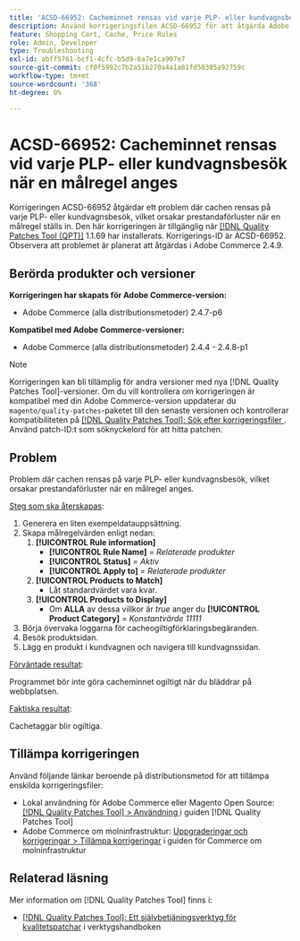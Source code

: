 ```yaml
---
title: 'ACSD-66952: Cacheminnet rensas vid varje PLP- eller kundvagnsbesök när en målregel anges'
description: Använd korrigeringsfilen ACSD-66952 för att åtgärda Adobe Commerce-problemet där cache rensades vid varje PLP- eller kundvagnsbesök, vilket orsakade onödig prestandaförsämring när en målregel angavs.
feature: Shopping Cart, Cache, Price Rules
role: Admin, Developer
type: Troubleshooting
exl-id: abff5761-bcf1-4cfc-b5d9-6a7e1ca907e7
source-git-commit: cf0f5992c7b2a51b270a4a1a81fd50305a92759c
workflow-type: tm+mt
source-wordcount: '368'
ht-degree: 0%

---
```


# ACSD-66952: Cacheminnet rensas vid varje PLP- eller kundvagnsbesök när en målregel anges

Korrigeringen ACSD-66952 åtgärdar ett problem där cachen rensas på varje PLP- eller kundvagnsbesök, vilket orsakar prestandaförluster när en målregel ställs in. Den här korrigeringen är tillgänglig när [[!DNL Quality Patches Tool (QPT)]](/help/tools/quality-patches-tool/quality-patches-tool-to-self-serve-quality-patches.md) 1.1.69 har installerats. Korrigerings-ID är ACSD-66952. Observera att problemet är planerat att åtgärdas i Adobe Commerce 2.4.9.

## Berörda produkter och versioner

**Korrigeringen har skapats för Adobe Commerce-version:**

* Adobe Commerce (alla distributionsmetoder) 2.4.7-p6

**Kompatibel med Adobe Commerce-versioner:**

* Adobe Commerce (alla distributionsmetoder) 2.4.4 - 2.4.8-p1

>[!NOTE]
>
>Korrigeringen kan bli tillämplig för andra versioner med nya [!DNL Quality Patches Tool]-versioner. Om du vill kontrollera om korrigeringen är kompatibel med din Adobe Commerce-version uppdaterar du `magento/quality-patches`-paketet till den senaste versionen och kontrollerar kompatibiliteten på [[!DNL Quality Patches Tool]: Sök efter korrigeringsfiler ](https://experienceleague.adobe.com/tools/commerce-quality-patches/index.html). Använd patch-ID:t som söknyckelord för att hitta patchen.

## Problem

Problem där cachen rensas på varje PLP- eller kundvagnsbesök, vilket orsakar prestandaförluster när en målregel anges.

<u>Steg som ska återskapas</u>:

1. Generera en liten exempeldatauppsättning.
1. Skapa målregelvärden enligt nedan:
   1. **[!UICONTROL Rule information]**
      * **[!UICONTROL Rule Name]** = *Relaterade produkter*
      * **[!UICONTROL Status]** = *Aktiv*
      * **[!UICONTROL Apply to]** = *Relaterade produkter*
   1. **[!UICONTROL Products to Match]**
      * Låt standardvärdet vara kvar.
   1. **[!UICONTROL Products to Display]**
      * Om **ALLA** av dessa villkor är *true* anger du **[!UICONTROL Product Category]** = *Konstantvärde 11111*
1. Börja övervaka loggarna för cacheogiltigförklaringsbegäranden.
1. Besök produktsidan.
1. Lägg en produkt i kundvagnen och navigera till kundvagnssidan.

<u>Förväntade resultat</u>:

Programmet bör inte göra cacheminnet ogiltigt när du bläddrar på webbplatsen.

<u>Faktiska resultat</u>:

Cachetaggar blir ogiltiga.

## Tillämpa korrigeringen

Använd följande länkar beroende på distributionsmetod för att tillämpa enskilda korrigeringsfiler:

* Lokal användning för Adobe Commerce eller Magento Open Source: [[!DNL Quality Patches Tool] > Användning ](/help/tools/quality-patches-tool/usage.md) i guiden [!DNL Quality Patches Tool]
* Adobe Commerce om molninfrastruktur: [Uppgraderingar och korrigeringar > Tillämpa korrigeringar](https://experienceleague.adobe.com/docs/commerce-cloud-service/user-guide/develop/upgrade/apply-patches.html) i guiden för Commerce om molninfrastruktur

## Relaterad läsning

Mer information om [!DNL Quality Patches Tool] finns i:

* [[!DNL Quality Patches Tool]: Ett självbetjäningsverktyg för kvalitetspatchar](/help/tools/quality-patches-tool/quality-patches-tool-to-self-serve-quality-patches.md) i verktygshandboken
